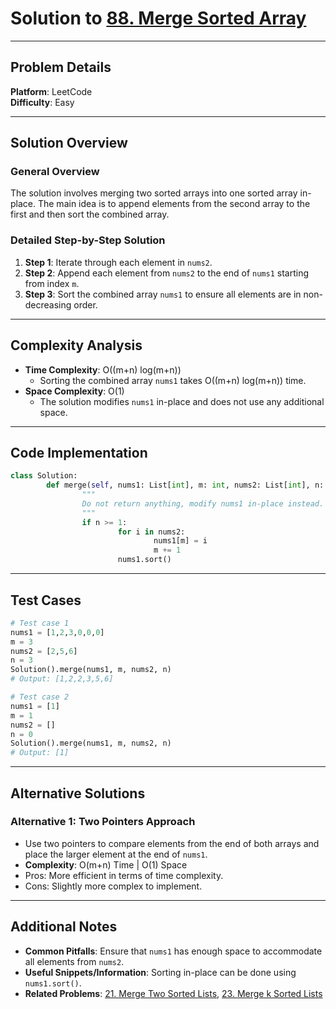 # Solution to [88. Merge Sorted Array](https://leetcode.com/problems/merge-sorted-array/)

---

## Problem Details

**Platform**: LeetCode  
**Difficulty**: Easy

---

## Solution Overview

### General Overview

The solution involves merging two sorted arrays into one sorted array in-place. The main idea is to append elements from the second array to the first and then sort the combined array.

### Detailed Step-by-Step Solution

1. **Step 1**: Iterate through each element in `nums2`.
2. **Step 2**: Append each element from `nums2` to the end of `nums1` starting from index `m`.
3. **Step 3**: Sort the combined array `nums1` to ensure all elements are in non-decreasing order.

---

## Complexity Analysis

- **Time Complexity**: O((m+n) log(m+n))
  - Sorting the combined array `nums1` takes O((m+n) log(m+n)) time.
- **Space Complexity**: O(1)
  - The solution modifies `nums1` in-place and does not use any additional space.

---

## Code Implementation

```python
class Solution:
        def merge(self, nums1: List[int], m: int, nums2: List[int], n: int) -> None:
                """
                Do not return anything, modify nums1 in-place instead.
                """
                if n >= 1:
                        for i in nums2:
                                nums1[m] = i
                                m += 1
                        nums1.sort()
```

---

## Test Cases

```python
# Test case 1
nums1 = [1,2,3,0,0,0]
m = 3
nums2 = [2,5,6]
n = 3
Solution().merge(nums1, m, nums2, n)
# Output: [1,2,2,3,5,6]

# Test case 2
nums1 = [1]
m = 1
nums2 = []
n = 0
Solution().merge(nums1, m, nums2, n)
# Output: [1]
```

---

## Alternative Solutions

### Alternative 1: Two Pointers Approach

- Use two pointers to compare elements from the end of both arrays and place the larger element at the end of `nums1`.
- **Complexity**: O(m+n) Time | O(1) Space
- Pros: More efficient in terms of time complexity.
- Cons: Slightly more complex to implement.

---

## Additional Notes

- **Common Pitfalls**: Ensure that `nums1` has enough space to accommodate all elements from `nums2`.
- **Useful Snippets/Information**: Sorting in-place can be done using `nums1.sort()`.
- **Related Problems**: [21. Merge Two Sorted Lists](https://leetcode.com/problems/merge-two-sorted-lists/), [23. Merge k Sorted Lists](https://leetcode.com/problems/merge-k-sorted-lists/)
